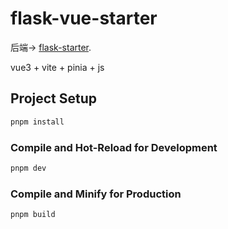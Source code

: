 # flask-vue-starter

后端-> [flask-starter](https://github.com/difffffft/flask-starter).

vue3 + vite + pinia + js

## Project Setup

```sh
pnpm install
```

### Compile and Hot-Reload for Development

```sh
pnpm dev
```

### Compile and Minify for Production

```sh
pnpm build
```

